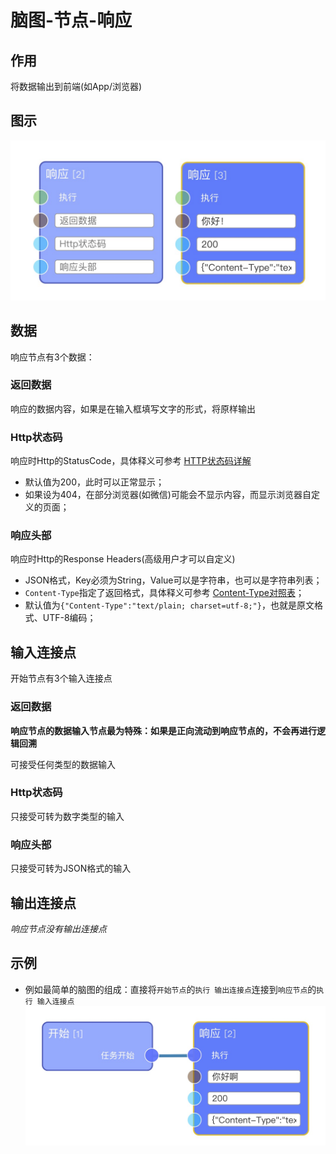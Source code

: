 # 脑图-节点-响应

## 作用

将数据输出到前端(如App/浏览器)

## 图示

![响应节点](https://raw.githubusercontent.com/vi77/eeg/master/images/node/response.png)

## 数据

响应节点有3个数据：

### 返回数据

响应的数据内容，如果是在输入框填写文字的形式，将原样输出

### Http状态码

响应时Http的StatusCode，具体释义可参考 [HTTP状态码详解](http://tool.oschina.net/commons?type=5)

- 默认值为200，此时可以正常显示；
- 如果设为404，在部分浏览器(如微信)可能会不显示内容，而显示浏览器自定义的页面；

### 响应头部

响应时Http的Response Headers(高级用户才可以自定义)

- JSON格式，Key必须为String，Value可以是字符串，也可以是字符串列表；
- `Content-Type`指定了返回格式，具体释义可参考 [Content-Type对照表](http://tool.oschina.net/commons)；
- 默认值为`{"Content-Type":"text/plain; charset=utf-8;"}`，也就是原文格式、UTF-8编码；

## 输入连接点

开始节点有3个输入连接点

### 返回数据

**响应节点的数据输入节点最为特殊：如果是正向流动到响应节点的，不会再进行逻辑回溯**

可接受任何类型的数据输入

### Http状态码

只接受可转为数字类型的输入

### 响应头部

只接受可转为JSON格式的输入

## 输出连接点

*响应节点没有输出连接点*

## 示例

- 例如最简单的脑图的组成：直接将`开始节点`的`执行 输出连接点`连接到`响应节点`的`执行 输入连接点`
![最简脑图](https://raw.githubusercontent.com/vi77/eeg/master/images/node/start_sample.png)
